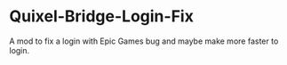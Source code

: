 # Quixel-Bridge-Login-Fix
A mod to fix a login with Epic Games bug and maybe make more faster to login.
